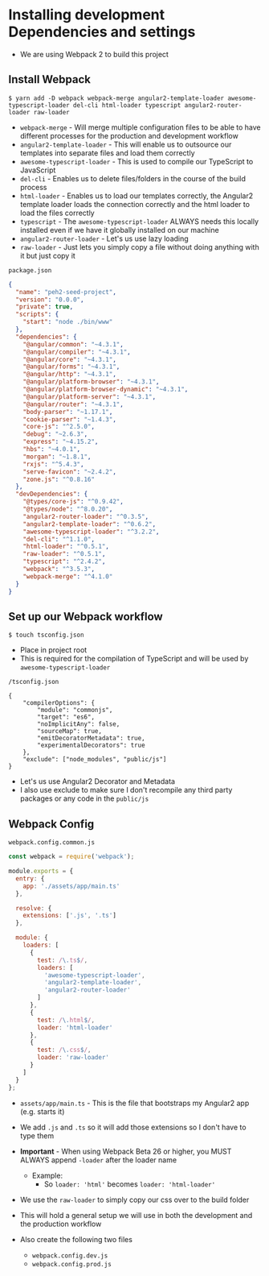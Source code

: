 # Installing development Dependencies and settings
* We are using Webpack 2 to build this project

## Install Webpack
`$ yarn add -D webpack webpack-merge angular2-template-loader awesome-typescript-loader del-cli html-loader typescript angular2-router-loader raw-loader`

* `webpack-merge` - Will merge multiple configuration files to be able to have different processes for the production and development workflow
* `angular2-template-loader` - This will enable us to outsource our templates into separate files and load them correctly
* `awesome-typescript-loader` - This is used to compile our TypeScript to JavaScript
* `del-cli` - Enables us to delete files/folders in the course of the build process
* `html-loader` - Enables us to load our templates correctly, the Angular2 template loader loads the connection correctly and the html loader to load the files correctly
* `typescript` - The `awesome-typescript-loader` ALWAYS needs this locally installed even if we have it globally installed on our machine
* `angular2-router-loader` - Let's us use lazy loading
* `raw-loader` - Just lets you simply copy a file without doing anything with it but just copy it

`package.json`

```json
{
  "name": "peh2-seed-project",
  "version": "0.0.0",
  "private": true,
  "scripts": {
    "start": "node ./bin/www"
  },
  "dependencies": {
    "@angular/common": "~4.3.1",
    "@angular/compiler": "~4.3.1",
    "@angular/core": "~4.3.1",
    "@angular/forms": "~4.3.1",
    "@angular/http": "~4.3.1",
    "@angular/platform-browser": "~4.3.1",
    "@angular/platform-browser-dynamic": "~4.3.1",
    "@angular/platform-server": "~4.3.1",
    "@angular/router": "~4.3.1",
    "body-parser": "~1.17.1",
    "cookie-parser": "~1.4.3",
    "core-js": "^2.5.0",
    "debug": "~2.6.3",
    "express": "~4.15.2",
    "hbs": "~4.0.1",
    "morgan": "~1.8.1",
    "rxjs": "^5.4.3",
    "serve-favicon": "~2.4.2",
    "zone.js": "^0.8.16"
  },
  "devDependencies": {
    "@types/core-js": "^0.9.42",
    "@types/node": "^8.0.20",
    "angular2-router-loader": "^0.3.5",
    "angular2-template-loader": "^0.6.2",
    "awesome-typescript-loader": "^3.2.2",
    "del-cli": "^1.1.0",
    "html-loader": "^0.5.1",
    "raw-loader": "^0.5.1",
    "typescript": "^2.4.2",
    "webpack": "^3.5.3",
    "webpack-merge": "^4.1.0"
  }
}
```

## Set up our Webpack workflow
`$ touch tsconfig.json`

* Place in project root
* This is required for the compilation of TypeScript and will be used by `awesome-typescript-loader`

`/tsconfig.json`

```
{
    "compilerOptions": {
        "module": "commonjs",
        "target": "es6",
        "noImplicitAny": false,
        "sourceMap": true,
        "emitDecoratorMetadata": true,
        "experimentalDecorators": true
    },
    "exclude": ["node_modules", "public/js"]
}
```

* Let's us use Angular2 Decorator and Metadata
* I also use exclude to make sure I don't recompile any third party packages or any code in the `public/js`

## Webpack Config
`webpack.config.common.js`

```js
const webpack = require('webpack');

module.exports = {
  entry: {
    app: './assets/app/main.ts'
  },

  resolve: {
    extensions: ['.js', '.ts']
  },

  module: {
    loaders: [
      {
        test: /\.ts$/,
        loaders: [
          'awesome-typescript-loader',
          'angular2-template-loader',
          'angular2-router-loader'
        ]
      },
      {
        test: /\.html$/,
        loader: 'html-loader'
      },
      {
        test: /\.css$/,
        loader: 'raw-loader'
      }
    ]
  }
};
```

* `assets/app/main.ts` - This is the file that bootstraps my Angular2 app (e.g. starts it)
* We add `.js` and `.ts` so it will add those extensions so I don't have to type them
* **Important** - When using Webpack Beta 26 or higher, you MUST ALWAYS append `-loader` after the loader name
    - Example:
        + So `loader: 'html'` becomes `loader: 'html-loader'`
* We use the `raw-loader` to simply copy our css over to the build folder

* This will hold a general setup we will use in both the development and the production workflow
* Also create the following two files
    - `webpack.config.dev.js`
    - `webpack.config.prod.js`

